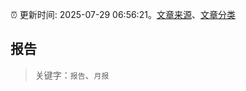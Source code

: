 :alarm_clock: 更新时间: 2025-07-29 06:56:21。[文章来源](/README.md)、[文章分类](/TAGS.md)

## 报告


> 关键字：`报告`、`月报`



